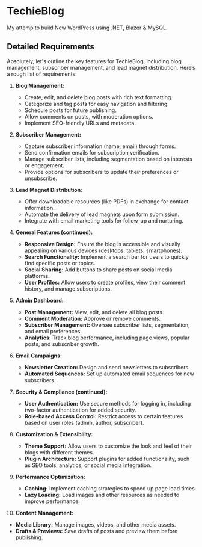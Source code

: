 # TechieBlog
My attemp to build New WordPress using .NET, Blazor & MySQL. 


## Detailed Requirements 
Absolutely, let's outline the key features for TechieBlog, including blog management, subscriber management, and lead magnet distribution. Here’s a rough list of requirements:

1. **Blog Management:**
   - Create, edit, and delete blog posts with rich text formatting.
   - Categorize and tag posts for easy navigation and filtering.
   - Schedule posts for future publishing.
   - Allow comments on posts, with moderation options.
   - Implement SEO-friendly URLs and metadata.

2. **Subscriber Management:**
   - Capture subscriber information (name, email) through forms.
   - Send confirmation emails for subscription verification.
   - Manage subscriber lists, including segmentation based on interests or engagement.
   - Provide options for subscribers to update their preferences or unsubscribe.

3. **Lead Magnet Distribution:**
   - Offer downloadable resources (like PDFs) in exchange for contact information.
   - Automate the delivery of lead magnets upon form submission.
   - Integrate with email marketing tools for follow-up and nurturing.

4. **General Features (continued):**
   - **Responsive Design:** Ensure the blog is accessible and visually appealing on various devices (desktops, tablets, smartphones).
   - **Search Functionality:** Implement a search bar for users to quickly find specific posts or topics.
   - **Social Sharing:** Add buttons to share posts on social media platforms.
   - **User Profiles:** Allow users to create profiles, view their comment history, and manage subscriptions.

5. **Admin Dashboard:**
   - **Post Management:** View, edit, and delete all blog posts.
   - **Comment Moderation:** Approve or remove comments.
   - **Subscriber Management:** Oversee subscriber lists, segmentation, and email preferences.
   - **Analytics:** Track blog performance, including page views, popular posts, and subscriber growth.

6. **Email Campaigns:**
   - **Newsletter Creation:** Design and send newsletters to subscribers.
   - **Automated Sequences:** Set up automated email sequences for new subscribers.

7. **Security & Compliance (continued):**
   - **User Authentication:** Use secure methods for logging in, including two-factor authentication for added security.
   - **Role-based Access Control:** Restrict access to certain features based on user roles (admin, author, subscriber).

8. **Customization & Extensibility:**
   - **Theme Support:** Allow users to customize the look and feel of their blogs with different themes.
   - **Plugin Architecture:** Support plugins for added functionality, such as SEO tools, analytics, or social media integration.

9. **Performance Optimization:**
   - **Caching:** Implement caching strategies to speed up page load times.
   - **Lazy Loading:** Load images and other resources as needed to improve performance.

10. **Content Management:**
   - **Media Library:** Manage images, videos, and other media assets.
   - **Drafts & Previews:** Save drafts of posts and preview them before publishing.

